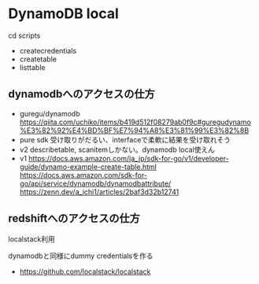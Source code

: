 # DynamoDB local

cd scripts

- createcredentials
- createtable
- listtable


## dynamodbへのアクセスの仕方

- guregu/dynamodb  
	https://qiita.com/uchiko/items/b419d512f08279ab0f9c#guregudynamo%E3%82%92%E4%BD%BF%E7%94%A8%E3%81%99%E3%82%8B
- pure sdk
	受け取りがだるい、interfaceで柔軟に結果を受け取れそう
- v2
	describetable, scanitemしかない。dynamodb local使えん
- v1
	https://docs.aws.amazon.com/ja_jp/sdk-for-go/v1/developer-guide/dynamo-example-create-table.html
	https://docs.aws.amazon.com/sdk-for-go/api/service/dynamodb/dynamodbattribute/
	https://zenn.dev/a_ichi1/articles/2baf3d32b12741

## redshiftへのアクセスの仕方

localstack利用

dynamodbと同様にdummy credentialsを作る

- https://github.com/localstack/localstack
